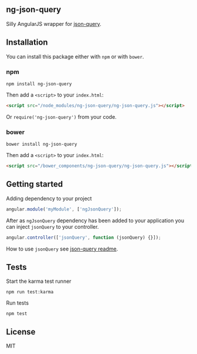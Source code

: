 ## ng-json-query

Silly AngularJS wrapper for [json-query](https://github.com/mmckegg/json-query).

## Installation

You can install this package either with `npm` or with `bower`.

### npm

```shell
npm install ng-json-query
```

Then add a `<script>` to your `index.html`:

```html
<script src="/node_modules/ng-json-query/ng-json-query.js"></script>
```

Or `require('ng-json-query')` from your code.

### bower

```shell
bower install ng-json-query
```

Then add a `<script>` to your `index.html`:

```html
<script src="/bower_components/ng-json-query/ng-json-query.js"></script>
```

## Getting started

Adding dependency to your project

```js
angular.module('myModule', ['ngJsonQuery']);
```

After as `ngJsonQuery` dependency has been added to your application you can
inject `jsonQuery` to your controller.

```js
angular.controller(['jsonQuery', function (jsonQuery) {}]);
```

How to use `jsonQuery` see
[json-query readme](https://github.com/mmckegg/json-query).

## Tests

Start the karma test runner

```shell
npm run test:karma
```

Run tests

```shell
npm test
```

## License

MIT
